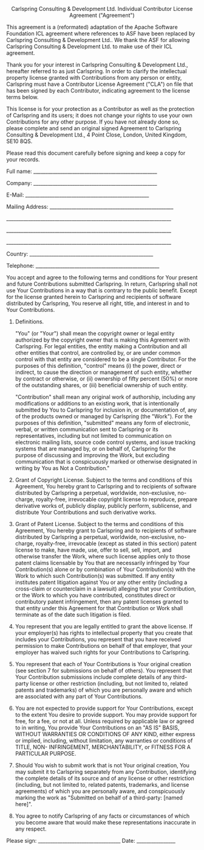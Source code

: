 

<p align="center">
Carlspring Consulting & Development Ltd.
      Individual Contributor License Agreement ("Agreement")
</p>

This agreement is a (reformated) adaptation  of  the  Apache  Software 
Foundation ICL agreement where references to ASF have been replaced by
Carlspring Consulting & Development Ltd..   We  thank   the   ASF  for
allowing Carlspring Consulting & Development Ltd. to make use of their
ICL agreement.

Thank          you         for       your        interest           in 
              Carlspring Consulting & Development Ltd.,
hereafter referred to as just Carlspring.   In   order to  clarify the
intellectual  property   license   granted with Contributions from any
person or entity, Carlspring must have a Contributor License Agreement
("CLA") on file that  has been signed by each Contributor,  indicating
agreement to the license terms below.

This license  is for your protection  as a Contributor as  well as the
protection of Carlspring and its users; it does not change your rights
to use your own Contributions for any other purpose.  If you  have not
already done so, please complete and send an original signed Agreement
to Carlspring Consulting & Development Ltd.,  4 Point Close,   London,
United Kingdom, SE10 8QS.

Please read this document carefully before signing and keep a copy for
your records.

  Full name:       ___________________________________________________
  
  Company:         ___________________________________________________
 
  E-Mail:          ___________________________________________________

  Mailing Address: ___________________________________________________  

  \____________________________________________________________________  

  \____________________________________________________________________

  \____________________________________________________________________

  Country:         ___________________________________________________
  
  Telephone:       ___________________________________________________


You accept  and agree to the  following terms and  conditions for Your
present and  future Contributions   submitted   Carlspring. In return,
Carlspring shall not  use Your Contributions in a way that is contrary
to  the  public  benefit.  Except  for  the  license granted herein to 
Carlspring and  recipients of  software distributed by Carlspring, You 
reserve all right, title, and interest in and to Your Contributions.

1. Definitions.

   "You" (or  "Your") shall mean  the copyright owner or  legal entity
   authorized  by the copyright  owner that  is making  this Agreement
   with Carlspring. For legal entities, the entity making a
   Contribution and all other  entities that  control, are  controlled
   by, or are under common control with that entity are considered to 
   be a single Contributor. For  the purposes of this  definition,
   "control" means
   (i)  the power,  direct  or  indirect, to  cause  the direction  or
   management  of such entity,  whether by  contract or  otherwise, or
   (ii) ownership  of fifty percent  (50%) or more of  the outstanding
   shares, or (iii) beneficial ownership of such entity.

   "Contribution"  shall   mean  any  original   work  of  authorship,
   including any modifications or  additions to an existing work, that
   is  intentionally  submitted by You to Carlspring for inclusion in,
   or   documentation  of,  any  of  the  products owned or managed by
   Carlspring (the  "Work").  For  the  purposes  of  this definition,
   "submitted"  means  any  form  of  electronic,  verbal,  or written
   communication sent  to Carlspring or its representatives, including
   but  not  limited  to communication  on  electronic mailing  lists,
   source code  control systems,  and issue  tracking systems that are
   managed  by,  or  on  behalf  of,  Carlspring for  the  purpose  of
   discussing and improving the Work, but excluding communication that
   is  conspicuously  marked or otherwise designated in writing by You
   as Not a Contribution."

2. Grant of Copyright License. Subject  to the terms and conditions of
   this Agreement, You hereby grant to Carlspring and to recipients of
   software   distributed   by   Carlspring  a  perpetual,  worldwide,
   non-exclusive,   no-charge,  royalty-free,   irrevocable  copyright
   license  to  reproduce,   prepare  derivative  works  of,  publicly
   display,   publicly  perform,   sublicense,  and   distribute  Your
   Contributions and such derivative works.

3. Grant of  Patent License.  Subject to the  terms and  conditions of
   this Agreement, You hereby grant to Carlspring and to recipients of
   software   distributed   by    Carlspring   a perpetual, worldwide,
   non-exclusive,  no-charge,  royalty-free,  irrevocable  (except  as
   stated in  this section)  patent license to  make, have  made, use,
   offer to sell, sell, import, and otherwise transfer the Work, where
   such license applies only to  those patent claims licensable by You
   that are necessarily infringed  by Your Contribution(s) alone or by
   combination  of Your Contribution(s)  with the  Work to  which such
   Contribution(s)  was  submitted. If  any  entity institutes  patent
   litigation against You or any other entity (including a cross-claim
   or counterclaim  in a lawsuit) alleging that  your Contribution, or
   the  Work to  which  you have  contributed,  constitutes direct  or
   contributory patent infringement,  then any patent licenses granted
   to that entity  under this Agreement for that  Contribution or Work
   shall terminate as of the date such litigation is filed.

4. You  represent that  you are  legally entitled  to grant  the above
   license. If  your employer(s)  has rights to  intellectual property
   that  you create  that includes  your Contributions,  you represent
   that you  have received permission to make  Contributions on behalf
   of that  employer, that  your employer has  waived such  rights for
   your Contributions to Carlspring.

5. You  represent that  each of  Your Contributions  is  Your original
   creation (see section 7 for  submissions on behalf of others).  You
   represent  that  Your  Contribution  submissions  include  complete
   details of any third-party license or other restriction (including,
   but not  limited to, related  patents and trademarks) of  which you
   are personally aware and which are associated with any part of Your
   Contributions.

6. You  are not expected  to provide  support for  Your Contributions,
   except to the extent You desire to provide support. You may provide
   support for  free, for  a fee,  or not at  all. Unless  required by
   applicable  law   or  agreed  to  in  writing,   You  provide  Your
   Contributions on an "AS IS" BASIS, WITHOUT WARRANTIES OR CONDITIONS
   OF  ANY  KIND,  either   express  or  implied,  including,  without
   limitation,   any   warranties  or   conditions   of  TITLE,   NON-
   INFRINGEMENT, MERCHANTABILITY, or FITNESS FOR A PARTICULAR PURPOSE.

7. Should You wish to submit  work that is not Your original creation,
   You  may submit  it to Carlspring separately from any Contribution,
   identifying the complete  details of its source and  of any license
   or  other  restriction  (including,  but not  limited  to,  related
   patents,  trademarks,  and license  agreements)  of  which you  are
   personally aware, and conspicuously  marking the work as "Submitted
   on behalf of a third-party: [named here]".

8. You agree to notify Carlspring of any  facts  or  circumstances  of
   which  you  become  aware  that  would  make  these representations
   inaccurate in any respect.


Please sign: __________________________________ Date: ________________



